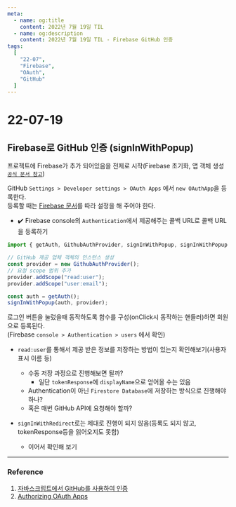 ```yaml
---
meta:
  - name: og:title
    content: 2022년 7월 19일 TIL
  - name: og:description
    content: 2022년 7월 19일 TIL - Firebase GitHub 인증
tags:
  [
    "22-07",
    "Firebase",
    "OAuth",
    "GitHub"
  ]
---
```


# 22-07-19

## Firebase로 GitHub 인증 (signInWithPopup)

프로젝트에 Firebase가 추가 되어있음을 전제로 시작(Firebase 초기화, 앱 객체 생성 [`공식 문서 참고`](https://firebase.google.com/docs/web/setup?authuser=0&hl=ko#add-sdks-initialize))

GitHub `Settings > Developer settings > OAuth Apps` 에서 `new OAuthApp`을 등록한다.
<br>
등록할 때는 [Firebase 문서](https://firebase.google.com/docs/auth/web/github-auth?hl=ko&authuser=0#before_you_begin)를 따라 설정을 해 주어야 한다.
- ✔️ Firebase console의 `Authentication`에서 제공해주는 콜백 URL로 콜백 URL을 등록하기

```js
import { getAuth, GithubAuthProvider, signInWithPopup, signInWithPopup } from "firebase/auth";

// GitHub 제공 업체 객체의 인스턴스 생성
const provider = new GithubAuthProvider();
// 요청 scope 범위 추가 
provider.addScope("read:user");
provider.addScope("user:email");

const auth = getAuth();
signInWithPopup(auth, provider);
```

로그인 버튼을 눌렀을때 동작하도록 함수를 구성(onClick시 동작하는 핸들러)하면 회원으로 등록된다.
<br>(Firebase `console > Authentication > users` 에서 확인)

- `read:user`를 통해서 제공 받은 정보를 저장하는 방법이 있는지 확인해보기(사용자 표시 이름 등)
  - 수동 저장 과정으로 진행해보면 될까?
    - 일단 `tokenResponse`에 `displayName`으로 얻어올 수는 있음
  - Authentication이 아닌 `Firestore Database`에 저장하는 방식으로 진행해야 하나?
  - 혹은 매번 GitHub API에 요청해야 할까?

- `signInWithRedirect`로는 제대로 진행이 되지 않음(등록도 되지 않고, tokenResponse등을 읽어오지도 못함)
  - 이어서 확인해 보기



---

### Reference

1. [자바스크립트에서 GitHub를 사용하여 인증](https://firebase.google.com/docs/auth/web/github-auth?hl=ko&authuser=0)
2. [Authorizing OAuth Apps](https://docs.github.com/en/developers/apps/building-oauth-apps/authorizing-oauth-apps#scopes)
